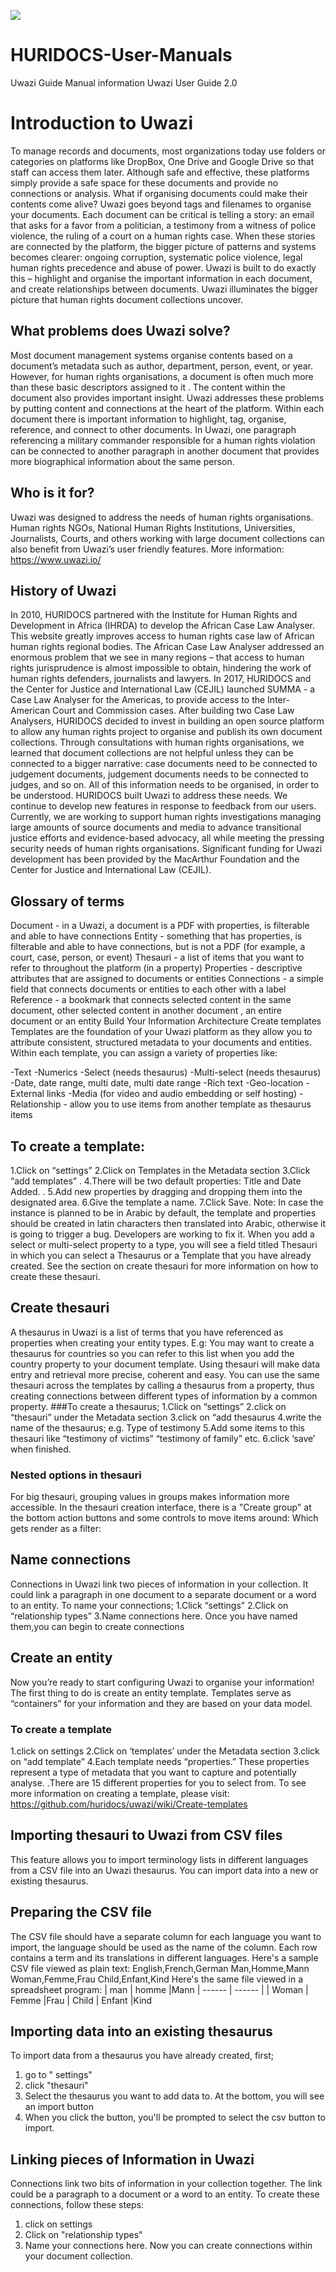 ![](uwazi.png)
# HURIDOCS-User-Manuals
Uwazi Guide Manual information
Uwazi User Guide 2.0

# Introduction to Uwazi
To manage records and documents, most organizations today use folders or categories on platforms like DropBox, One Drive and Google Drive so that staff can access them later.  Although safe and effective, these platforms simply provide a safe space for these documents and provide no connections or analysis.
What if organising documents could make their contents come alive? Uwazi goes beyond tags and filenames to organise your documents. Each document can be critical is telling a story: an email that asks for a favor from a politician, a testimony from a witness of police violence, the ruling of a court on a human rights case. When these stories are connected by the platform, the bigger picture of patterns and systems becomes clearer: ongoing corruption, systematic police violence, legal human rights precedence and abuse of power.
Uwazi is built to do exactly this – highlight and organise the important information in each document, and create relationships between documents. Uwazi illuminates the bigger picture that human rights document collections uncover.
## What problems does Uwazi solve?
Most document management systems organise contents based on a document’s metadata such as author, department, person, event, or year.
However, for human rights organisations, a document is often much more than these basic descriptors assigned to it . The content within the document also provides important insight.
Uwazi addresses these problems by putting content and connections at the heart of the platform. Within each document there is important information to highlight, tag, organise, reference, and connect to other documents. In Uwazi, one paragraph referencing a military commander responsible for a human rights violation can be connected to another paragraph in another document that provides more biographical information about the same person.
## Who is it for?
Uwazi was designed to address the needs of human rights organisations. Human rights NGOs, National Human Rights Institutions, Universities, Journalists, Courts, and others working with large document collections can also benefit from Uwazi’s user friendly features.
More information: https://www.uwazi.io/
## History of Uwazi
In 2010, HURIDOCS partnered with the Institute for Human Rights and Development in Africa (IHRDA) to develop the African Case Law Analyser. This website greatly improves access to human rights case law of African human rights regional bodies. The African Case Law Analyser addressed an enormous problem that we see in many regions – that access to human rights jurisprudence is almost impossible to obtain, hindering the work of human rights defenders, journalists and lawyers. In 2017, HURIDOCS and the Center for Justice and International Law (CEJIL)  launched SUMMA - a Case Law Analyser for the Americas, to provide access to the Inter-American Court and Commission cases.
After building two Case Law Analysers, HURIDOCS decided to invest in building an open source platform to allow any human rights project to organise and publish its own document collections. Through consultations with human rights organisations, we learned that document collections are not helpful unless they can be connected to a bigger narrative: case documents need to be connected to judgement documents, judgement documents needs to be connected to judges, and so on. All of this information needs to be organised, in order to be understood. HURIDOCS built Uwazi to address these needs.
We continue to develop new features in response to feedback from our users. Currently, we are working to support human rights investigations managing large amounts of source documents and media to advance transitional justice efforts and evidence-based advocacy, all while meeting the pressing security needs of human rights organisations.
Significant funding for Uwazi development has been provided by the MacArthur Foundation and the Center for Justice and International Law (CEJIL).
## Glossary of terms
Document - in a Uwazi, a document is a PDF with properties, is filterable and able to have connections
Entity - something that has properties, is filterable and able to have connections, but is not a PDF (for example, a court, case, person, or event)
Thesauri - a list of items that you want to refer to throughout the platform (in a property)
Properties - descriptive attributes that are assigned to documents or entities
Connections - a simple field that connects documents or entities to each other with a label
Reference - a bookmark that connects selected content in the same document, other selected content in another document , an entire document or an entity
Build Your Information Architecture
Create templates
Templates are the foundation of your Uwazi platform as they allow you to attribute consistent, structured metadata to your documents and entities. Within each template, you can assign a variety of properties like:

 -Text
 -Numerics
 -Select (needs thesaurus)
 -Multi-select (needs thesaurus)
 -Date, date range, multi date, multi date range
 -Rich text
 -Geo-location
 -External links
 -Media (for video and audio embedding or self hosting)
 -Relationship - allow you to use items from another template as thesaurus items
## To create a template:

1.Click on “settings”
2.Click on Templates in the Metadata section
3.Click “add templates”
.
4.There will be two default properties: Title and Date Added.
.
5.Add new properties by dragging and dropping them into the designated area.
6.Give the template a name.
7.Click Save.
Note:
In case the instance is planned to be in Arabic by default, the template and properties should be created in latin characters then translated into Arabic, otherwise it is going to trigger a bug. Developers are working to fix it.
When you add a select or multi-select property to a type, you will see a field titled Thesauri in which you can select a Thesaurus or a Template that you have already created. See the section on create thesauri for more information on how to create these thesauri.

## Create thesauri
A thesaurus in Uwazi is a list of terms that you have referenced as properties when creating your entity types.
E.g: You may want to create a thesaurus for countries so you can refer to this list when you add the country property to your document template.  Using thesauri will make data entry and retrieval more precise, coherent and easy.
You can use the same thesauri across the templates by calling a thesaurus from a property, thus creating connections between different types of information by a common property.
###To create a thesaurus;
1.Click on “settings”
2.click on “thesauri” under the Metadata section
3.click on “add thesaurus
4.write the name of the thesaurus; e.g. Type of testimony
5.Add some items to this thesauri like “testimony of victims” “testimony of family” etc.
6.click ‘save’ when finished.
### Nested options in thesauri
For big thesauri, grouping values in groups makes information more accessible. In the thesauri creation interface, there is a "Create group" at the bottom action buttons and some controls to move items around:
Which gets render as a filter:
## Name connections
Connections in Uwazi link two pieces of information in your collection. It could link a paragraph in one document to a separate document or a word to an entity.
To name your connections;
1.Click “settings”
2.Click on “relationship types”
3.Name connections here. Once you have named them,you can begin to create connections
## Create an entity 
Now you’re ready to start configuring Uwazi to organise your information!
The first thing to do is create an entity template. Templates serve as “containers” for your information and they are based on your data model.
### To create a template
1.click on settings
2.Click on ‘templates’ under the Metadata section
3.click on “add template”
4.Each template needs “properties.” These properties represent a type of metadata that you want to capture and potentially analyse.
.There are 15 different properties for you to select from.
To see more information on creating a template, please visit: https://github.com/huridocs/uwazi/wiki/Create-templates
## Importing thesauri to Uwazi from CSV files
This feature allows you to import terminology lists in different languages from a CSV file into an Uwazi thesaurus. You can import data into a new or existing thesaurus.
## Preparing the CSV file
The CSV file should have a separate column for each language you want to import, the language should be used as the name of the column. Each row contains a term and its translations in different languages.
Here's a sample CSV file viewed as plain text:
English,French,German
Man,Homme,Mann
Woman,Femme,Frau
Child,Enfant,Kind
Here's the same file viewed in a spreadsheet program:
| man | homme |Mann
| ------ | ------ |
| Woman | Femme |Frau
| Child | Enfant |Kind
## Importing data into an existing thesaurus
To import data from a thesaurus you have already created, first;
1. go to " settings"
2. click "thesauri"
3. Select the thesaurus you want to add data to.
At the bottom, you will see an import button
4. When you click the button, you'll be prompted to select the csv button to import.
## Linking pieces of Information in Uwazi
Connections link two bits of information in your collection together. The link could be a paragraph to a document or a word to an entity. To create these connections, follow these steps:
1. click on settings
2. Click on "relationship types"
3. Name your connections here. Now you can create connections within your document collection.
